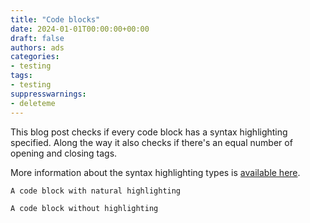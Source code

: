 ```yaml
---
title: "Code blocks"
date: 2024-01-01T00:00:00+00:00
draft: false
authors: ads
categories:
- testing
tags:
- testing
suppresswarnings:
- deleteme
---
```


This blog post checks if every code block has a syntax highlighting specified.
Along the way it also checks if there's an equal number of opening and closing tags.

More information about the syntax highlighting types is [available here](https://gohugo.io/content-management/syntax-highlighting/).

```natural
A code block with natural highlighting
```

```
A code block without highlighting
```
